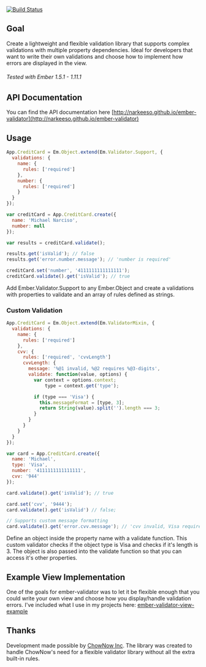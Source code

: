 [![Build Status](https://travis-ci.org/narkeeso/ember-validator.svg?branch=master)](https://travis-ci.org/narkeeso/ember-validator)

Goal
----
Create a lightweight and flexible validation library that supports complex validations with multiple property dependencies. Ideal for developers that want to write their own validations and choose how to implement how errors are displayed in the view.

###### Tested with Ember 1.5.1 - 1.11.1

API Documentation
-----------------
You can find the API documentation here [http://narkeeso.github.io/ember-validator](http://narkeeso.github.io/ember-validator)

Usage
-----

```javascript
App.CreditCard = Em.Object.extend(Em.Validator.Support, {
  validations: {
    name: {
      rules: ['required']
    },
    number: {
      rules: ['required']
    }
  }
});

var creditCard = App.CreditCard.create({
  name: 'Michael Narciso',
  number: null
});

var results = creditCard.validate();

results.get('isValid'); // false
results.get('error.number.message'); // 'number is required'

creditCard.set('number', '4111111111111111');
creditCard.validate().get('isValid'); // true
```

Add Ember.Validator.Support to any Ember.Object and create a validations with properties to validate and an array of rules defined as strings.

### Custom Validation

```javascript
App.CreditCard = Em.Object.extend(Em.ValidatorMixin, {
  validations: {
    name: {
      rules: ['required']
    },
    cvv: {
      rules: ['required', 'cvvLength']
      cvvLength: {
        message: '%@1 invalid, %@2 requires %@3-digits',
        validate: function(value, options) {
          var context = options.context;
              type = context.get('type');

          if (type === 'Visa') {
            this.messageFormat = [type, 3];
            return String(value).split('').length === 3;
          }
        }
      }
    }
  }
});

var card = App.CreditCard.create({
  name: 'Michael',
  type: 'Visa',
  number: '4111111111111111',
  cvv: '944'
});

card.validate().get('isValid'); // true

card.set('cvv', '9444');
card.validate().get('isValid') // false;

// Supports custom message formatting
card.validate().get('error.cvv.message'); // 'cvv invalid, Visa requires 3-digits'
```

Define an object inside the property name with a validate function. This custom validator checks if the object type is Visa and checks if it's length is 3. The object is also passed into the validate function so that you can access it's other properties.

Example View Implementation
-------------------
One of the goals for ember-validator was to let it be flexible enough that you could write your own view and choose how you display/handle validation errors. I've included what I use in my projects here: [ember-validator-view-example](ember-validator-view-example.js)

Thanks
------
Development made possible by [ChowNow Inc](https://www.chownow.com). The library was created to handle ChowNow's need for a flexible validator library without all the extra built-in rules.
